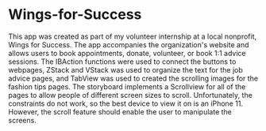 # Wings-for-Success
This app was created as part of my volunteer internship at a local nonprofit, Wings for Success. The app accompanies the organization's 
website and allows users to book appointments, donate, volunteer, or book 1:1 advice sessions. The IBAction functions were used to connect
the buttons to webpages, ZStack and VStack was used to organize the text for the job advice pages, and TabView was used to created the scrolling 
images for the fashion tips pages. The storyboard implements a Scrollview for all of the pages to allow people of different screen sizes
to scroll. Unfortunately, the constraints do not work, so the best device to view it on is an iPhone 11. However, the scroll feature should
enable the user to manipulate the screens. 
